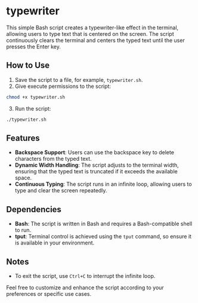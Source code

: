 # typewriter

This simple Bash script creates a typewriter-like effect in the terminal, allowing users to type text that is centered on the screen. The script continuously clears the terminal and centers the typed text until the user presses the Enter key.

## How to Use

1. Save the script to a file, for example, `typewriter.sh`.
2. Give execute permissions to the script:

```sh
chmod +x typewriter.sh
```

3. Run the script:

```sh
./typewriter.sh
```

## Features

- **Backspace Support**: Users can use the backspace key to delete characters from the typed text.
- **Dynamic Width Handling**: The script adjusts to the terminal width, ensuring that the typed text is truncated if it exceeds the available space.
- **Continuous Typing**: The script runs in an infinite loop, allowing users to type and clear the screen repeatedly.

## Dependencies

- **Bash**: The script is written in Bash and requires a Bash-compatible shell to run.
- **tput**: Terminal control is achieved using the `tput` command, so ensure it is available in your environment.

## Notes

- To exit the script, use `Ctrl+C` to interrupt the infinite loop.

Feel free to customize and enhance the script according to your preferences or specific use cases.
